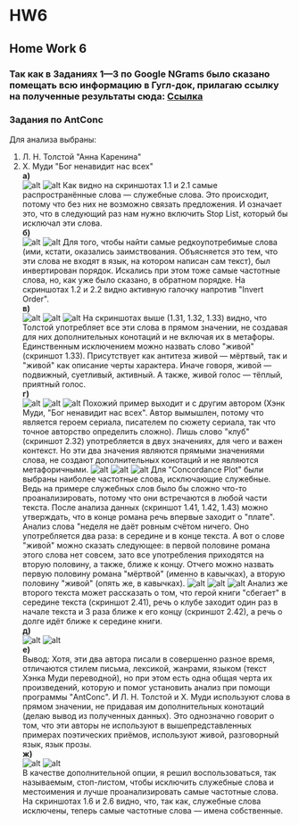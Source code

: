 # HW6
## Home Work 6
### Так как в Заданиях 1—3 по Google NGrams было сказано помещать всю информацию в Гугл-док, прилагаю ссылку на полученные результаты сюда: [Ссылка](https://docs.google.com/document/d/1mvTUFhVhm1KCPzaV9s_NaM2A1GcUs1pLbbvGwRJg1Go/edit?usp=sharing "Гугл-док")
### Задания по AntConc
Для анализа выбраны:  
1. Л. Н. Толстой "Анна Каренина"  
2. Х. Муди "Бог ненавидит нас всех"  
**а)**  
![alt](https://github.com/LoshkarevAnton/hw6/blob/master/1.1.JPG "Скриншот 1.1")
![alt](https://github.com/LoshkarevAnton/hw6/blob/master/2.1.JPG "Скриншот 2.1")
Как видно на скриншотах 1.1 и 2.1 самые распространённые слова — служебные слова. Это происходит, потому что без них не возможно связать предложения. И означает это, что в следующий раз нам нужно включить Stop List, который бы исключал эти слова.  
**б)**  
![alt](https://github.com/LoshkarevAnton/hw6/blob/master/1.2.JPG "Скриншот 1.2")
![alt](https://github.com/LoshkarevAnton/hw6/blob/master/2.2.JPG "Скриншот 2.2")
Для того, чтобы найти самые редкоупотребимые слова (ими, кстати, оказались заимствования. Объясняется это тем, что эти слова не входят в язык, на котором написан сам текст), был инвертирован порядок. Искались при этом тоже самые частотные слова, но, как уже было сказано, в обратном порядке. На скриншотах 1.2 и 2.2 видно активную галочку напротив "Invert Order".  
**в)**  
![alt](https://github.com/LoshkarevAnton/hw6/blob/master/1.31.JPG "Скриншот 1.31")
![alt](https://github.com/LoshkarevAnton/hw6/blob/master/1.32.JPG "Скриншот 1.32")
![alt](https://github.com/LoshkarevAnton/hw6/blob/master/1.33.JPG "Скриншот 1.33")
На скриншотах выше (1.31, 1.32, 1.33) видно, что Толстой употребляет все эти слова в прямом значении, не создавая для них дополнительных конотаций и не включая их в метафоры. Единственным исключением можно назвать слово "живой" (скриншот 1.33). Присутствует как антитеза живой — мёртвый, так и "живой" как описание черты характера. Иначе говоря, живой — подвижный, суетливый, активный. А также, живой голос — тёплый, приятный голос.  
**г)**  
![alt](https://github.com/LoshkarevAnton/hw6/blob/master/2.31.JPG "Скриншот 2.31")
![alt](https://github.com/LoshkarevAnton/hw6/blob/master/2.32.JPG "Скриншот 2.32")
![alt](https://github.com/LoshkarevAnton/hw6/blob/master/2.33.JPG "Скриншот 2.33")
Похожий пример выходит и с другим автором (Хэнк Муди, "Бог ненавидит нас всех". Автор вымышлен, потому что является героем сериала, писателем по сюжету сериала, так что точное авторство определить сложно). Лишь слово "клуб" (скриншот 2.32) употребляется в двух значениях, для чего и важен контекст. Но эти два значения являются прямыми значениями слова, не создают дополнительных конотаций и не являются метафоричными.
![alt](https://github.com/LoshkarevAnton/hw6/blob/master/1.41.JPG "Скриншот 1.41")
![alt](https://github.com/LoshkarevAnton/hw6/blob/master/1.42.JPG "Скриншот 1.42")
![alt](https://github.com/LoshkarevAnton/hw6/blob/master/1.43.JPG "Скриншот 1.43")
Для "Concordance Plot" были выбраны наиболее частотные слова, исключающие служебные. Ведь на примере служебных слов было бы сложно что-то проанализировать, потому что они встречаются в любой части текста. После анализа данных (скриншот 1.41, 1.42, 1.43) можно утверждать, что в конце романа речь впервые заходит о "плате". Анализ слова "неделя не даёт ровным счётом ничего. Оно употребляется два раза: в середине и в конце текста. А вот о слове "живой" можно сказать следующее: в первой половине романа этого слова нет совсем, зато все употребления приходятся на вторую половину, а также, ближе к концу. Отчего можно назвать первую половину романа "мёртвой" (именно в кавычках), а вторую половину "живой" (опять же, в кавычках).
![alt](https://github.com/LoshkarevAnton/hw6/blob/master/2.41.JPG "Скриншот 2.41")
![alt](https://github.com/LoshkarevAnton/hw6/blob/master/2.42.JPG "Скриншот 2.42")
![alt](https://github.com/LoshkarevAnton/hw6/blob/master/2.43.JPG "Скриншот 2.43")
Анализ же второго текста может рассказать о том, что герой книги "сбегает" в середине текста (скриншот 2.41), речь о клубе заходит один раз в начале текста и 3 раза ближе к его концу (скриншот 2.42), а речь о долге идёт ближе к середине книги.  
**д)**  
![alt](https://github.com/LoshkarevAnton/hw6/blob/master/1.5.JPG "Скриншот 1.5")
![alt](https://github.com/LoshkarevAnton/hw6/blob/master/2.5.JPG "Скриншот 2.5")  
**е)**  
Вывод: Хотя, эти два автора писали в совершенно разное время, отличаются стилем письма, лексикой, жанрами, языком (текст Хэнка Муди переводной), но при этом есть одна общая черта их произведений, которую и помог установить анализ при помощи программы "AntConc". И Л. Н. Толстой и Х. Муди используют слова в прямом значении, не придавая им дополнительных конотаций (делаю вывод из полученных данных). Это однозначно говорит о том, что эти авторы не используют в вышепредставленных примерах поэтических приёмов, используют живой, разговорный язык, язык прозы.  
**ж)**  
![alt](https://github.com/LoshkarevAnton/hw6/blob/master/1.6.JPG "Скриншот 1.6")
![alt](https://github.com/LoshkarevAnton/hw6/blob/master/2.6.JPG "Скриншот 2.6")  
В качестве дополнительной опции, я решил воспользоваться, так называемым, стоп-листом, чтобы исключить служебные слова и местоимения и лучше проанализировать самые частотные слова. На скриншотах 1.6 и 2.6 видно, что, так как, служебные слова исключены, теперь самые частотные слова — имена собственные.
